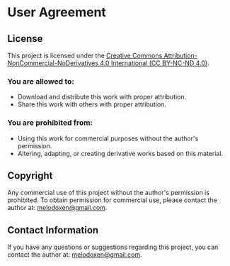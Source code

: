 # User Agreement

## License

This project is licensed under the [Creative Commons Attribution-NonCommercial-NoDerivatives 4.0 International (CC BY-NC-ND 4.0)](https://creativecommons.org/licenses/by-nc-nd/4.0/deed.en).

### You are allowed to:
- Download and distribute this work with proper attribution.
- Share this work with others with proper attribution.

### You are prohibited from:
- Using this work for commercial purposes without the author's permission.
- Altering, adapting, or creating derivative works based on this material.

## Copyright

Any commercial use of this project without the author's permission is prohibited. To obtain permission for commercial use, please contact the author at: [melodoxen@gmail.com](mailto:melodoxen@gmail.com).

## Contact Information

If you have any questions or suggestions regarding this project, you can contact the author at: [melodoxen@gmail.com](mailto:melodoxen@gmail.com).
